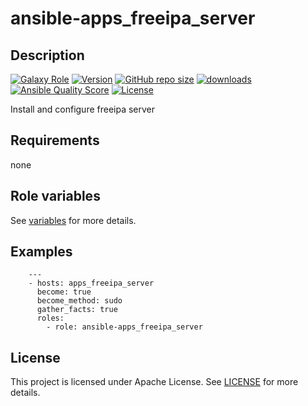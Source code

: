 # ansible-apps_freeipa_server

## Description

[![Galaxy Role](https://img.shields.io/badge/galaxy-apps_freeipa_server-purple?style=flat)](https://galaxy.ansible.com/lotusnoir/apps_freeipa_server)
[![Version](https://img.shields.io/github/release/lotusnoir/ansible-apps_freeipa_server.svg)](https://github.com/lotusnoir/ansible-apps_freeipa_server/releases/latest)
[![GitHub repo size](https://img.shields.io/github/repo-size/lotusnoir/ansible-apps_freeipa_server?color=orange&style=flat)](https://galaxy.ansible.com/lotusnoir/apps_freeipa_server)
[![downloads](https://img.shields.io/ansible/role/d/57213)](https://galaxy.ansible.com/lotusnoir/apps_freeipa_server)
[![Ansible Quality Score](https://img.shields.io/ansible/quality/57213)](https://galaxy.ansible.com/lotusnoir/apps_freeipa_server)
[![License](https://img.shields.io/badge/license-Apache--2.0-brightgreen?style=flat)](https://opensource.org/licenses/Apache-2.0)

Install and configure freeipa server

## Requirements

none

## Role variables

See [variables](/defaults/main.yml) for more details.

## Examples

        ---
        - hosts: apps_freeipa_server
          become: true
          become_method: sudo
          gather_facts: true
          roles:
            - role: ansible-apps_freeipa_server


## License

This project is licensed under Apache License. See [LICENSE](/LICENSE) for more details.

